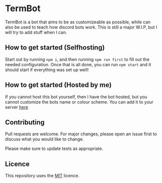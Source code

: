 # TermBot
TermBot is a bot that aims to be as customizeable as possible, while can also be used to teach how discord bots work. This is still a major W.I.P, but I will try to add stuff when I can.

## How to get started (Selfhosting)
Start out by running `npm i`, and then running `npm run first` to fill out the needed configuration. Once that is all done, you can run `npm start` and it should start if everything was set up well!

## How to get started (Hosted by me)
If you cannot host this bot yourself, then I have the bot hosted, but you cannot customize the bots name or colour scheme. You can add it to your server [here](https://discord.com/api/oauth2/authorize?client_id=829039991727325194&permissions=469888087&scope=bot)


## Contributing
Pull requests are welcome. For major changes, please open an issue first to discuss what you would like to change.

Please make sure to update tests as appropriate.


## Licence
This repository uses the [MIT](https://choosealicense.com/licenses/mit/) licence.